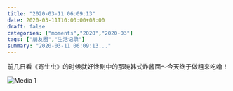 ```yaml
---
title: "2020-03-11 06:09:13"
date: 2020-03-11T10:00:00+08:00
draft: false
categories: ["moments","2020","2020-03"]
tags: ["朋友圈","生活记录"]
summary: "2020-03-11 06:09:13..."
---
```


前几日看《寄生虫》的时候就好馋剧中的那碗韩式炸酱面～今天终于做粗来吃噜！

![Media 1](/Moments/photos/2020-03-11/202003110609130.jpg)


